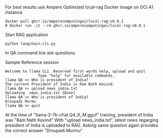 For best results use Ampere Optimized local-rag Docker image on OCI A1 instance.

```
docker pull ghcr.io/amperecomputingai/local-rag:v0.0.1
# docker run -it --rm ghcr.io/amperecomputingai/local-rag:v0.0.1

```

Start RAG application
```
python langchain-cli.py
```

In QA command line ask questions.

Sample Reference session

```
Welcome to llama CLI. Reserved first words help, upload and quit
               Type "help" for available commands.
llama QA >> Who is president of India?
The current President of India is Ram Nath Kovind.
llama QA >> upload news_india.txt
Uploading  news_india.txt [Done]
llama QA >> Who is president of India?
Droupadi Murmu
llama QA >> quit
```

At the time of "llama-2-7b-chat.Q4_K_M.gguf" training, president of India was "Ram Nath Kovind"
With "upload news_india.txt", latest news regarging president of India is uploaded to RAG.
Asking same question again provides the correct answer "Droupadi Murmu"
 
